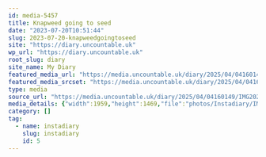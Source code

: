```yaml
---
id: media-5457
title: Knapweed going to seed
date: "2023-07-20T10:51:44"
slug: 2023-07-20-knapweedgoingtoseed
site: "https://diary.uncountable.uk"
wp_url: "https://diary.uncountable.uk"
root_slug: diary
site_name: My Diary
featured_media_url: "https://media.uncountable.uk/diary/2025/04/04160149/IMG20230720115144.webp"
featured_media_srcset: "https://media.uncountable.uk/diary/2025/04/04160149/IMG20230720115144-300x225.webp 300w, https://media.uncountable.uk/diary/2025/04/04160149/IMG20230720115144-1024x768.webp 1024w, https://media.uncountable.uk/diary/2025/04/04160149/IMG20230720115144-150x150.webp 150w, https://media.uncountable.uk/diary/2025/04/04160149/IMG20230720115144-640x480.webp 640w, https://media.uncountable.uk/diary/2025/04/04160149/IMG20230720115144.webp 1959w"
type: media
source_url: "https://media.uncountable.uk/diary/2025/04/04160149/IMG20230720115144.webp"
media_details: {"width":1959,"height":1469,"file":"photos/Instadiary/IMG20230720115144.webp","filesize":170688,"sizes":{"medium":{"file":"IMG20230720115144-300x225.webp","width":300,"height":225,"filesize":27530,"mime_type":"image/webp","source_url":"https://media.uncountable.uk/diary/2025/04/04160149/IMG20230720115144-300x225.webp"},"large":{"file":"IMG20230720115144-1024x768.webp","width":1024,"height":768,"filesize":179648,"mime_type":"image/webp","source_url":"https://media.uncountable.uk/diary/2025/04/04160149/IMG20230720115144-1024x768.webp"},"thumbnail":{"file":"IMG20230720115144-150x150.webp","width":150,"height":150,"filesize":10312,"mime_type":"image/webp","source_url":"https://media.uncountable.uk/diary/2025/04/04160149/IMG20230720115144-150x150.webp"},"mobwidth":{"file":"IMG20230720115144-640x480.webp","width":640,"height":480,"filesize":95218,"mime_type":"image/webp","source_url":"https://media.uncountable.uk/diary/2025/04/04160149/IMG20230720115144-640x480.webp"},"full":{"file":"IMG20230720115144.webp","width":1959,"height":1469,"mime_type":"image/webp","source_url":"https://media.uncountable.uk/diary/2025/04/04160149/IMG20230720115144.webp"}},"image_meta":{"aperture":"0","credit":"","camera":"","caption":"","created_timestamp":"0","copyright":"","focal_length":"0","iso":"0","shutter_speed":"0","title":"","orientation":"0","keywords":[]}}
category: []
tag:
  - name: instadiary
    slug: instadiary
    id: 5
---
```


